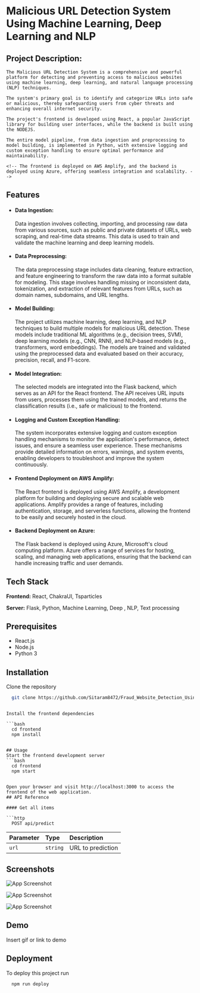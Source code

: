 
# Malicious URL Detection System Using Machine Learning, Deep Learning and NLP

<!-- ## Website URL: https://main.d3ic9i6whelr8c.amplifyapp.com/ -->

## Project Description:

    The Malicious URL Detection System is a comprehensive and powerful platform for detecting and preventing access to malicious websites using machine learning, deep learning, and natural language processing (NLP) techniques. 
    
    The system's primary goal is to identify and categorize URLs into safe or malicious, thereby safeguarding users from cyber threats and enhancing overall internet security.

    The project's frontend is developed using React, a popular JavaScript library for building user interfaces, while the backend is built using the NODEJS.
    
    The entire model pipeline, from data ingestion and preprocessing to model building, is implemented in Python, with extensive logging and custom exception handling to ensure optimal performance and maintainability. 
    
    <!-- The frontend is deployed on AWS Amplify, and the backend is deployed using Azure, offering seamless integration and scalability. -->


## Features


- #### Data Ingestion:

    Data ingestion involves collecting, importing, and processing raw data from various sources, such as public and private datasets of URLs, web scraping, and real-time data streams. This data is used to train and validate the machine learning and deep learning models.

- #### Data Preprocessing:

    The data preprocessing stage includes data cleaning, feature extraction, and feature engineering to transform the raw data into a format suitable for modeling. This stage involves handling missing or inconsistent data, tokenization, and extraction of relevant features from URLs, such as domain names, subdomains, and URL lengths.

- #### Model Building:

    The project utilizes machine learning, deep learning, and NLP techniques to build multiple models for malicious URL detection. These models include traditional ML algorithms (e.g., decision trees, SVM), deep learning models (e.g., CNN, RNN), and NLP-based models (e.g., transformers, word embeddings). The models are trained and validated using the preprocessed data and evaluated based on their accuracy, precision, recall, and F1-score.

- #### Model Integration:
    The selected models are integrated into the Flask backend, which serves as an API for the React frontend. The API receives URL inputs from users, processes them using the trained models, and returns the classification results (i.e., safe or malicious) to the frontend.

- #### Logging and Custom Exception Handling:
    The system incorporates extensive logging and custom exception handling mechanisms to monitor the application's performance, detect issues, and ensure a seamless user experience. These mechanisms provide detailed information on errors, warnings, and system events, enabling developers to troubleshoot and improve the system continuously.

- #### Frontend Deployment on AWS Amplify:
    The React frontend is deployed using AWS Amplify, a development platform for building and deploying secure and scalable web applications. Amplify provides a range of features, including authentication, storage, and serverless functions, allowing the frontend to be easily and securely hosted in the cloud.

- #### Backend Deployment on Azure:
    The Flask backend is deployed using Azure, Microsoft's cloud computing platform. Azure offers a range of services for hosting, scaling, and managing web applications, ensuring that the backend can handle increasing traffic and user demands.

## Tech Stack

**Frontend:** React, ChakraUI, Tsparticles

**Server:** Flask, Python, Machine Learning, Deep , NLP, Text processing


## Prerequisites
- React.js
- Node.js
- Python 3
<!-- - Flask
- Azure account
- AWS Amplify account -->



## Installation

Clone the repository

```bash
  git clone https://github.com/Sitaram8472/Fraud_Website_Detection_Using_ML
```
<!-- 
Change to the project's directory

```bash
  cd End-to-End-Malicious-URL-Detection -->
```

Install the frontend dependencies

```bash
  cd frontend
  npm install
```
<!-- 
Install the Backend dependencies

```bash
  cd backend
  pip install -r requirements.txt -->

```

## Usage
Start the frontend development server
```bash
  cd frontend
  npm start

```

<!-- Start the backend development server
```bash
  cd backend
  python app.py -->

```

Open your browser and visit http://localhost:3000 to access the frontend of the web application.
## API Reference

#### Get all items

```http
  POST api/predict
```

| Parameter | Type     | Description                |
| :-------- | :------- | :------------------------- |
| `url` | `string` |  URL to prediction |




## Screenshots

![App Screenshot](https://i.postimg.cc/3J50R6Gn/Malicious-URL-Detection-Brave-19-04-2023-21-46-14.png)


![App Screenshot](https://i.postimg.cc/xTvJbRyY/Malicious-URL-Detection-Brave-19-04-2023-21-46-23.png)


![App Screenshot](https://i.postimg.cc/SxVngxvv/Malicious-URL-Detection-Brave-19-04-2023-21-47-06.png)


<!-- ## 🔗 Links
[![portfolio](https://img.shields.io/badge/my_portfolio-000?style=for-the-badge&logo=ko-fi&logoColor=white)](https://github.com/Priyanshu9898/)
[![linkedin](https://img.shields.io/badge/linkedin-0A66C2?style=for-the-badge&logo=linkedin&logoColor=white)](https://www.linkedin.com/in/priyanshumalaviya/)
[![twitter](https://img.shields.io/badge/twitter-1DA1F2?style=for-the-badge&logo=twitter&logoColor=white)](https://twitter.com/Priyanshu2281)
[![Medium](https://img.shields.io/badge/medum-1DA1F2?style=for-the-badge&logo=medium&logoColor=black)](https://medium.com/@priyanshumalaviya9210) -->
## Demo

Insert gif or link to demo


## Deployment

To deploy this project run

```bash
  npm run deploy
```


<!-- ## Badges

Add badges from somewhere like: [shields.io](https://shields.io/)

[![MIT License](https://img.shields.io/badge/License-MIT-green.svg)](https://choosealicense.com/licenses/mit/)
[![GPLv3 License](https://img.shields.io/badge/License-GPL%20v3-yellow.svg)](https://opensource.org/licenses/)
[![AGPL License](https://img.shields.io/badge/license-AGPL-blue.svg)](http://www.gnu.org/licenses/agpl-3.0)


## License

[MIT](https://choosealicense.com/licenses/mit/) -->

